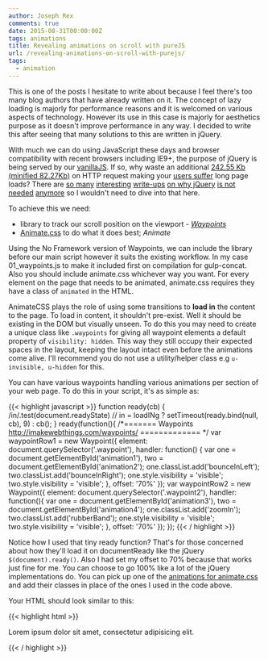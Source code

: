 ```yaml
---
author: Joseph Rex
comments: true
date: 2015-08-31T00:00:00Z
tags: animations
title: Revealing animations on scroll with pureJS
url: /revealing-animations-on-scroll-with-purejs/
tags:
  - animation
---
```


This is one of the posts I hesitate to write about because I feel there's too many blog authors that have already written on it. The concept of lazy loading is majorly for performance reasons and it is welcomed on various aspects of technology. However its use in this case is majorly for aesthetics purpose as it doesn't improve performance in any way. I decided to write this after seeing that many solutions to this are written in jQuery.
<!--more-->

With much we can do using JavaScript these days and browser compatibility with recent browsers including IE9+, the purpose of jQuery is being served by our [vanillaJS][1]. If so, why waste an additional [242.55 Kb (minified 82.27Kb)][2] on HTTP request making your [users suffer][3] long page loads? There are [so many][4] [interesting][5] [write-ups][6] [on why jQuery][7] [is not needed][8] [anymore][9] so I wouldn't need to dive into that here.

To achieve this we need:

- library to track our scroll position on the viewport - [*Waypoints*][10]
- [Animate.css][11] to do what it does best; *Animate*

Using the No Framework version of Waypoints, we can include the library before our main script however it suits the existing workflow. In my case 01_waypoints.js to make it included first on compilation for gulp-concat. Also you should include animate.css whichever way you want. For every element on the page that needs to be animated, animate.css requires they have a class of `animated` in the HTML.

AnimateCSS plays the role of using some transitions to **load in** the content to the page. To load in content, it shouldn't pre-exist. Well it should be existing in the DOM but visually unseen. To do this you may need to create a unique class like `.waypoints` for giving all waypoint elements a default property of `visibility: hidden`. This way they still occupy their expected spaces in the layout, keeping the layout intact even before the animations come alive. I'll recommend you do not use a utility/helper class e.g `u-invisible, u-hidden` for this.

You can have various waypoints handling various animations per section of your web page. To do this in your script, it's as simple as:

{{< highlight javascript >}}
function ready(cb) {
  /in/.test(document.readyState) // in = loadINg
  	? setTimeout(ready.bind(null, cb), 9)
  	: cb();
}
ready(function(){
  /*======= Waypoints http://imakewebthings.com/waypoints/ ============= */
  var waypointRow1 = new Waypoint({
    element: document.querySelector('.waypoint'),
    handler: function() {
      var one = document.getElementById('animation1'),
      two = document.getElementById('animation2');
      one.classList.add('bounceInLeft');
      two.classList.add('bounceInRight');
      one.style.visibility = 'visible';
      two.style.visibility = 'visible';
    },
    offset: '70%'
  });
  var waypointRow2 = new Waypoint({
    element: document.querySelector('.waypoint2'),
    handler: function(){
      var one = document.getElementById('animation3'),
      two = document.getElementById('animation4');
      one.classList.add('zoomIn');
      two.classList.add('rubberBand');
      one.style.visibility = 'visible';
      two.style.visibility = 'visible';
    },
    offset: '70%'
  });
});
{{< / highlight >}}

Notice how I used that tiny ready function? That's for those concerned about how they'll load it on documentReady like the jQuery `$(document).ready()`. Also I had set my offset to 70% because that works just fine for me. You can choose to go 100% like a lot of the jQuery implementations do. You can pick up one of the [animations for animate.css][11] and add their classes in place of the ones I used in the code above.

Your HTML should look similar to this:

{{< highlight html >}}
<section class="animated waypoint" id="animation1">
  <p>Lorem ipsum dolor sit amet, consectetur adipisicing elit.</p>
</section>
{{< / highlight >}}

[1]: http://vanilla-js.com/
[2]: https://mathiasbynens.be/demo/jquery-size
[3]: http://www.websiteoptimization.com/speed/tweak/psychology-web-performance/
[4]: http://youmightnotneedjquery.com/
[5]: http://lea.verou.me/2015/04/jquery-considered-harmful/
[6]: http://www.sitepoint.com/do-you-really-need-jquery/
[7]: http://blog.garstasio.com/you-dont-need-jquery/why-not/
[8]: http://developers.slashdot.org/story/15/04/27/1754230/javascript-devs-is-it-still-worth-learning-jquery
[9]: http://callmenick.com/post/jquery-functions-javascript-equivalents
[10]: http://imakewebthings.com/waypoints/
[11]: http://daneden.github.io/animate.css/
